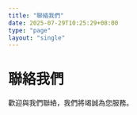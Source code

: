 ```yaml
---
title: "聯絡我們"
date: 2025-07-29T10:25:29+08:00
type: "page"
layout: "single"
---
```


# 聯絡我們

歡迎與我們聯絡，我們將竭誠為您服務。
